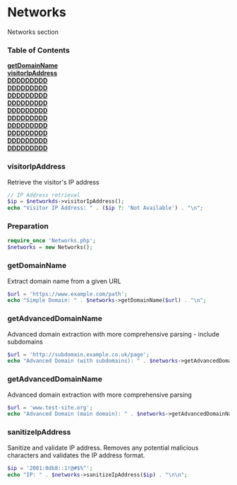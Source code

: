 # Networks

Networks section

### Table of Contents

**[getDomainName](#getDomainName)**  
**[visitorIpAddress](#visitorIpAddress)**  
**[DDDDDDDDD](#DDDDDDDDD)**  
**[DDDDDDDDD](#DDDDDDDDD)**  
**[DDDDDDDDD](#DDDDDDDDD)**  
**[DDDDDDDDD](#DDDDDDDDD)**  
**[DDDDDDDDD](#DDDDDDDDD)**  
**[DDDDDDDDD](#DDDDDDDDD)**  
**[DDDDDDDDD](#DDDDDDDDD)**  
**[DDDDDDDDD](#DDDDDDDDD)**  
**[DDDDDDDDD](#DDDDDDDDD)**  
**[DDDDDDDDD](#DDDDDDDDD)**  

### visitorIpAddress

Retrieve the visitor's IP address

```php
// IP Address retrieval
$ip = $networkds->visitorIpAddress();
echo "Visitor IP Address: " . ($ip ?: 'Not Available') . "\n";
```

### Preparation

```php
require_once 'Networks.php';
$networks = new Networks();
```

### getDomainName

Extract domain name from a given URL

```php
$url = 'https://www.example.com/path';
echo "Simple Domain: " . $networks->getDomainName($url) . "\n";
```

### getAdvancedDomainName

Advanced domain extraction with more comprehensive parsing - include subdomains

```php
$url = 'http://subdomain.example.co.uk/page';
echo "Advanced Domain (with subdomains): " . $networks->getAdvancedDomainName($url, true) . "\n";
```

### getAdvancedDomainName

Advanced domain extraction with more comprehensive parsing

```php
$url = 'www.test-site.org';
echo "Advanced Domain (main domain): " . $networks->getAdvancedDomainName($url, false) . "\n\n";
```

### sanitizeIpAddress

Sanitize and validate IP address.
Removes any potential malicious characters and validates the IP address format.

```php
$ip = '2001:0db8::1!@#$%^';
echo "IP: " . $networks->sanitizeIpAddress($ip) . "\n\n";
```
